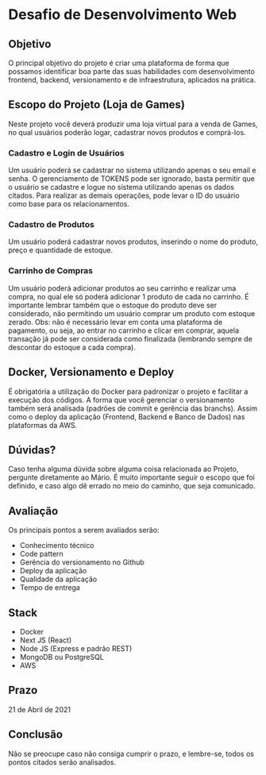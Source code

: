 # Desafio de Desenvolvimento Web

## Objetivo
O principal objetivo do projeto é criar uma plataforma de forma que possamos identificar boa parte das suas habilidades com desenvolvimento frontend, backend, versionamento e de infraestrutura, aplicados na prática.

## Escopo do Projeto (Loja de Games)
Neste projeto você deverá produzir uma loja virtual para a venda de Games, no qual usuários poderão logar, cadastrar novos produtos e comprá-los. 

### Cadastro e Login de Usuários
Um usuário poderá se cadastrar no sistema utilizando apenas o seu email e senha. O gerenciamento de TOKENS pode ser ignorado, basta permitir que o usuário se cadastre e logue no sistema utilizando apenas os dados citados. Para realizar as demais operações, pode levar o ID do usuário como base para os relacionamentos.

### Cadastro de Produtos
Um usuário poderá cadastrar novos produtos, inserindo o nome do produto, preço e quantidade de estoque.

### Carrinho de Compras
Um usuário poderá adicionar produtos ao seu carrinho e realizar uma compra, no qual ele só poderá adicionar 1 produto de cada no carrinho. É importante lembrar também que o estoque do produto deve ser considerado, não permitindo um usuário comprar um produto com estoque zerado. Obs: não é necessário levar em conta uma plataforma de pagamento, ou seja, ao entrar no carrinho e clicar em comprar, aquela transação já pode ser considerada como finalizada (lembrando sempre de descontar do estoque a cada compra).

## Docker, Versionamento e Deploy
É obrigatória a utilização do Docker para padronizar o projeto e facilitar a execução dos códigos. A forma que você gerenciar o versionamento também será analisada (padrões de commit e gerência das branchs). Assim como o deploy da aplicação (Frontend, Backend e Banco de Dados) nas plataformas da AWS.

## Dúvidas?
Caso tenha alguma dúvida sobre alguma coisa relacionada ao Projeto, pergunte diretamente ao Mário. É muito importante seguir o escopo que foi definido, e caso algo dê errado no meio do caminho, que seja comunicado.

## Avaliação
Os principais pontos a serem avaliados serão:
- Conhecimento técnico
- Code pattern
- Gerência do versionamento no Github
- Deploy da aplicação
- Qualidade da aplicação
- Tempo de entrega

## Stack
- Docker
- Next JS (React)
- Node JS (Express e padrão REST)
- MongoDB ou PostgreSQL
- AWS

## Prazo
21 de Abril de 2021

## Conclusão
Não se preocupe caso não consiga cumprir o prazo, e lembre-se, todos os pontos citados serão analisados.
